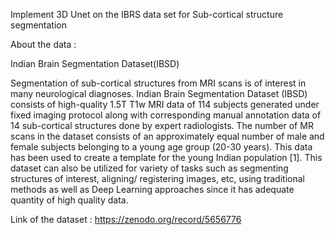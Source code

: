 Implement 3D Unet on the IBRS data set for Sub-cortical structure segmentation

About the data :

Indian Brain Segmentation Dataset(IBSD)

Segmentation of sub-cortical structures from MRI scans is of interest in many neurological diagnoses. Indian Brain Segmentation Dataset (IBSD) consists of high-quality 1.5T T1w MRI data of 114 subjects generated under fixed imaging protocol along with corresponding manual annotation data of 14 sub-cortical structures done by expert radiologists. The number of MR scans in the dataset consists of an approximately equal number of male and female subjects belonging to a young age group (20-30 years). This data has been used to create a template for the young Indian population [1]. This dataset can also be utilized for variety of tasks such as segmenting structures of interest, aligning/ registering images, etc, using traditional methods as well as Deep Learning approaches since it has adequate quantity of high quality data.

Link of the dataset : https://zenodo.org/record/5656776
